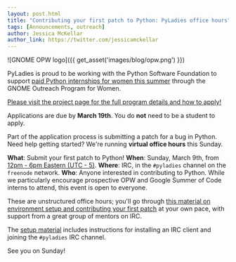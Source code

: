 ```yaml
---
layout: post.html
title: "Contributing your first patch to Python: PyLadies office hours"
tags: [Announcements, outreach]
author: Jessica McKellar
author_link: https://twitter.com/jessicamckellar
---
```


![GNOME OPW logo]({{ get_asset('images/blog/opw.png') }})

PyLadies is proud to be working with the Python Software Foundation to support [paid Python internships for women this summer][pyfound] through the GNOME Outreach Program for Women.

[Please visit the project page for the full program details and how to apply!][apply]

Applications are due by __March 19th__. You do __not__ need to be a student to apply.

Part of the application process is submitting a patch for a bug in Python. Need help getting started? We're running __virtual office hours__ this Sunday.

**What**: Submit your first patch to Python!
**When**: Sunday, March 9th, from [12pm - 6pm Eastern (UTC - 5)][time].
**Where**: IRC, in the `#pyladies` channel on the `freenode` network.
**Who**: Anyone interested in contributing to Python. While we particularly encourage prospective OPW and Google Summer of Code interns to attend, this event is open to everyone.

These are unstructured office hours; you'll go through [this material on environment setup and contributing your first patch][docs] at your own pace, with support from a great group of mentors on IRC.

The [setup material][docs] includes instructions for installing an IRC client and joining the `#pyladies` IRC channel.

See you on Sunday!

[pyfound]: http://pyfound.blogspot.com/2014/03/pyladies-announcing-paid-summer.html
[apply]: https://wiki.python.org/moin/OPW/2014
[time]: http://www.timeanddate.com/worldclock/fixedtime.html?msg=PyLadies+office+hours&iso=20140309T12&p1=43&ah=6
[docs]: https://openhatch.org/wiki/Contributing_to_Python
